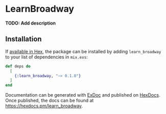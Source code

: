 # LearnBroadway

**TODO: Add description**

## Installation

If [available in Hex](https://hex.pm/docs/publish), the package can be installed
by adding `learn_broadway` to your list of dependencies in `mix.exs`:

```elixir
def deps do
  [
    {:learn_broadway, "~> 0.1.0"}
  ]
end
```

Documentation can be generated with [ExDoc](https://github.com/elixir-lang/ex_doc)
and published on [HexDocs](https://hexdocs.pm). Once published, the docs can
be found at <https://hexdocs.pm/learn_broadway>.

